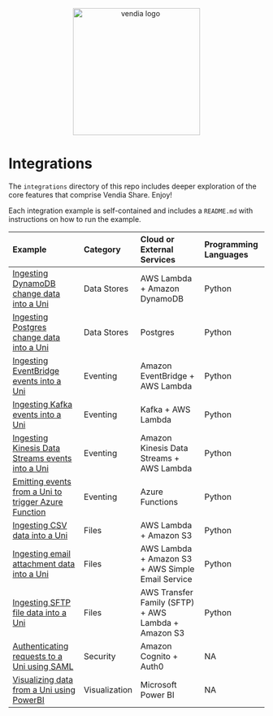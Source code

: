 <p align="center">
  <a href="https://vendia.net/">
    <img src="https://share.vendia.net/logo.svg" alt="vendia logo" width="250px">
  </a>
</p>

# Integrations

The `integrations` directory of this repo includes deeper exploration of the core features that comprise Vendia Share. Enjoy!

Each integration example is self-contained and includes a `README.md` with instructions on how to run the example.

| Example | Category | Cloud or External Services | Programming Languages |
|:---------|:--------|:--------|:--------|
| [Ingesting DynamoDB change data into a Uni](datastores/dynamo-to-share/README.md) | Data Stores | AWS Lambda + Amazon DynamoDB  | Python |
| [Ingesting Postgres change data into a Uni](datastores/postgres-to-share/README.md) | Data Stores | Postgres | Python |
| [Ingesting EventBridge events into a Uni](eventing/eventbridge-to-share/README.md) | Eventing | Amazon EventBridge + AWS Lambda  | Python |
| [Ingesting Kafka events into a Uni](eventing/kafka-to-share/README.md) | Eventing | Kafka + AWS Lambda | Python
| [Ingesting Kinesis Data Streams events into a Uni](eventing/kinesis-to-share/README.md) | Eventing | Amazon Kinesis Data Streams + AWS Lambda | Python |
| [Emitting events from a Uni to trigger Azure Function](eventing/share-to-azure-functions/README.md) | Eventing | Azure Functions | Python |
| [Ingesting CSV data into a Uni](files/csv-to-share/README.md) | Files | AWS Lambda + Amazon S3 | Python
| [Ingesting email attachment data into a Uni](files/email-to-share/README.md) | Files | AWS Lambda + Amazon S3 + AWS Simple Email Service | Python
| [Ingesting SFTP file data into a Uni](files/sftp-to-share/README.md) | Files | AWS Transfer Family (SFTP) + AWS Lambda + Amazon S3 | Python
| [Authenticating requests to a Uni using SAML](security/saml-example/README.md) | Security | Amazon Cognito + Auth0 | NA 
| [Visualizing data from a Uni using PowerBI](visualization/power-bi/README.md) | Visualization | Microsoft Power BI | NA
